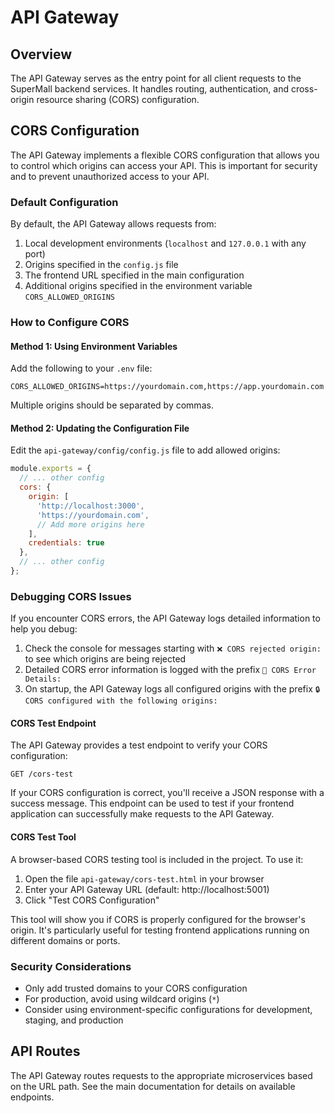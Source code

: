 # API Gateway

## Overview
The API Gateway serves as the entry point for all client requests to the SuperMall backend services. It handles routing, authentication, and cross-origin resource sharing (CORS) configuration.

## CORS Configuration

The API Gateway implements a flexible CORS configuration that allows you to control which origins can access your API. This is important for security and to prevent unauthorized access to your API.

### Default Configuration

By default, the API Gateway allows requests from:

1. Local development environments (`localhost` and `127.0.0.1` with any port)
2. Origins specified in the `config.js` file
3. The frontend URL specified in the main configuration
4. Additional origins specified in the environment variable `CORS_ALLOWED_ORIGINS`

### How to Configure CORS

#### Method 1: Using Environment Variables

Add the following to your `.env` file:

```
CORS_ALLOWED_ORIGINS=https://yourdomain.com,https://app.yourdomain.com
```

Multiple origins should be separated by commas.

#### Method 2: Updating the Configuration File

Edit the `api-gateway/config/config.js` file to add allowed origins:

```javascript
module.exports = {
  // ... other config
  cors: {
    origin: [
      'http://localhost:3000',
      'https://yourdomain.com',
      // Add more origins here
    ],
    credentials: true
  },
  // ... other config
};
```

### Debugging CORS Issues

If you encounter CORS errors, the API Gateway logs detailed information to help you debug:

1. Check the console for messages starting with `❌ CORS rejected origin:` to see which origins are being rejected
2. Detailed CORS error information is logged with the prefix `🔴 CORS Error Details:`
3. On startup, the API Gateway logs all configured origins with the prefix `🔒 CORS configured with the following origins:`

#### CORS Test Endpoint

The API Gateway provides a test endpoint to verify your CORS configuration:

```
GET /cors-test
```

If your CORS configuration is correct, you'll receive a JSON response with a success message. This endpoint can be used to test if your frontend application can successfully make requests to the API Gateway.

#### CORS Test Tool

A browser-based CORS testing tool is included in the project. To use it:

1. Open the file `api-gateway/cors-test.html` in your browser
2. Enter your API Gateway URL (default: http://localhost:5001)
3. Click "Test CORS Configuration"

This tool will show you if CORS is properly configured for the browser's origin. It's particularly useful for testing frontend applications running on different domains or ports.

### Security Considerations

- Only add trusted domains to your CORS configuration
- For production, avoid using wildcard origins (`*`)
- Consider using environment-specific configurations for development, staging, and production

## API Routes

The API Gateway routes requests to the appropriate microservices based on the URL path. See the main documentation for details on available endpoints.